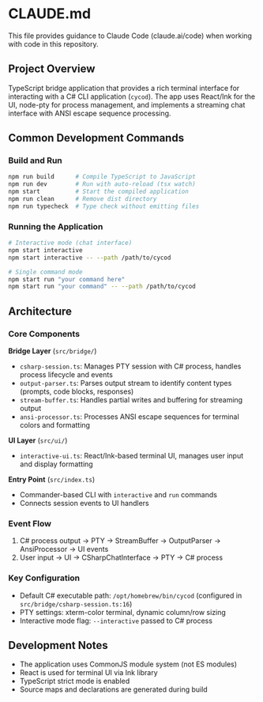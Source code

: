 # CLAUDE.md

This file provides guidance to Claude Code (claude.ai/code) when working with code in this repository.

## Project Overview

TypeScript bridge application that provides a rich terminal interface for interacting with a C# CLI application (`cycod`). The app uses React/Ink for the UI, node-pty for process management, and implements a streaming chat interface with ANSI escape sequence processing.

## Common Development Commands

### Build and Run
```bash
npm run build      # Compile TypeScript to JavaScript
npm run dev        # Run with auto-reload (tsx watch)
npm start          # Start the compiled application
npm run clean      # Remove dist directory
npm run typecheck  # Type check without emitting files
```

### Running the Application
```bash
# Interactive mode (chat interface)
npm start interactive
npm start interactive -- --path /path/to/cycod

# Single command mode
npm start run "your command here"
npm start run "your command" -- --path /path/to/cycod
```

## Architecture

### Core Components

**Bridge Layer** (`src/bridge/`)
- `csharp-session.ts`: Manages PTY session with C# process, handles process lifecycle and events
- `output-parser.ts`: Parses output stream to identify content types (prompts, code blocks, responses)
- `stream-buffer.ts`: Handles partial writes and buffering for streaming output
- `ansi-processor.ts`: Processes ANSI escape sequences for terminal colors and formatting

**UI Layer** (`src/ui/`)
- `interactive-ui.ts`: React/Ink-based terminal UI, manages user input and display formatting

**Entry Point** (`src/index.ts`)
- Commander-based CLI with `interactive` and `run` commands
- Connects session events to UI handlers

### Event Flow
1. C# process output → PTY → StreamBuffer → OutputParser → AnsiProcessor → UI events
2. User input → UI → CSharpChatInterface → PTY → C# process

### Key Configuration
- Default C# executable path: `/opt/homebrew/bin/cycod` (configured in `src/bridge/csharp-session.ts:16`)
- PTY settings: xterm-color terminal, dynamic column/row sizing
- Interactive mode flag: `--interactive` passed to C# process

## Development Notes

- The application uses CommonJS module system (not ES modules)
- React is used for terminal UI via Ink library
- TypeScript strict mode is enabled
- Source maps and declarations are generated during build